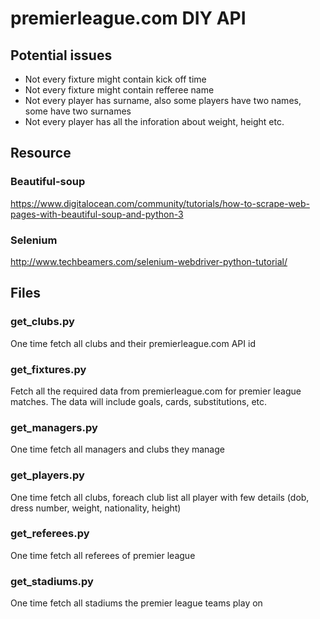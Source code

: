 # premierleague.com DIY API

## Potential issues
* Not every fixture might contain kick off time
* Not every fixture might contain refferee name
* Not every player has surname, also some players have two names, some have two surnames
* Not every player has all the inforation about weight, height etc.

## Resource
### Beautiful-soup
https://www.digitalocean.com/community/tutorials/how-to-scrape-web-pages-with-beautiful-soup-and-python-3
### Selenium
http://www.techbeamers.com/selenium-webdriver-python-tutorial/

## Files
### get_clubs.py
One time fetch all clubs and their premierleague.com API id
### get_fixtures.py
Fetch all the required data from premierleague.com for premier league matches. The data will include goals, cards, substitutions, etc.
### get_managers.py
One time fetch all managers and clubs they manage
### get_players.py
One time fetch all clubs, foreach club list all player with few details (dob, dress number, weight, nationality, height)
### get_referees.py
One time fetch all referees of premier league
### get_stadiums.py
One time fetch all stadiums the premier league teams play on
